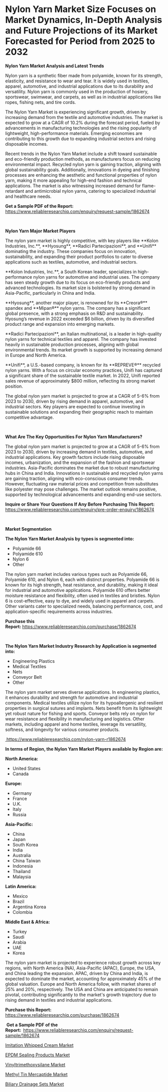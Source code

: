 <p><h1>Nylon Yarn Market Size Focuses on Market Dynamics, In-Depth Analysis and Future Projections of its Market Forecasted for Period from 2025 to 2032</h1></p><p><strong>Nylon Yarn Market Analysis and Latest Trends</strong></p>
<p><p>Nylon yarn is a synthetic fiber made from polyamide, known for its strength, elasticity, and resistance to wear and tear. It is widely used in textiles, apparel, automotive, and industrial applications due to its durability and versatility. Nylon yarn is commonly used in the production of hosiery, sportswear, swimwear, and carpets, as well as in industrial applications like ropes, fishing nets, and tire cords.</p><p>The Nylon Yarn Market is experiencing significant growth, driven by increasing demand from the textile and automotive industries. The market is expected to grow at a CAGR of 10.2% during the forecast period, fueled by advancements in manufacturing technologies and the rising popularity of lightweight, high-performance materials. Emerging economies are contributing to this growth due to expanding industrial sectors and rising disposable incomes.</p><p>Recent trends in the Nylon Yarn Market include a shift toward sustainable and eco-friendly production methods, as manufacturers focus on reducing environmental impact. Recycled nylon yarn is gaining traction, aligning with global sustainability goals. Additionally, innovations in dyeing and finishing processes are enhancing the aesthetic and functional properties of nylon yarn, making it more appealing for high-end fashion and technical applications. The market is also witnessing increased demand for flame-retardant and antimicrobial nylon yarns, catering to specialized industrial and healthcare needs.</p></p>
<p><strong>Get a Sample PDF of the Report:&nbsp;</strong> <a href="https://www.reliableresearchiq.com/enquiry/request-sample/1862674?utm_campaign=1900&utm_medium=2&utm_source=Github&utm_content=ia&utm_term=24012025&utm_id=nylon-yarn">https://www.reliableresearchiq.com/enquiry/request-sample/1862674</a></p>
<p>&nbsp;</p>
<p><strong>Nylon Yarn Major Market Players</strong></p>
<p><p>The nylon yarn market is highly competitive, with key players like **Kolon Industries, Inc.**, **Hyosung**, **Radici Partecipazioni**, and **Unifi** dominating the industry. These companies focus on innovation, sustainability, and expanding their product portfolios to cater to diverse applications such as textiles, automotive, and industrial sectors.</p><p>**Kolon Industries, Inc.**, a South Korean leader, specializes in high-performance nylon yarns for automotive and industrial uses. The company has seen steady growth due to its focus on eco-friendly products and advanced technologies. Its market size is bolstered by strong demand in Asia-Pacific, particularly in China and India.</p><p>**Hyosung**, another major player, is renowned for its **Creora®** spandex and **Mipan®** nylon yarns. The company has a significant global presence, with a strong emphasis on R&D and sustainability. Hyosung’s revenue in 2022 exceeded $6 billion, driven by its diversified product range and expansion into emerging markets.</p><p>**Radici Partecipazioni**, an Italian multinational, is a leader in high-quality nylon yarns for technical textiles and apparel. The company has invested heavily in sustainable production processes, aligning with global environmental trends. Its market growth is supported by increasing demand in Europe and North America.</p><p>**Unifi**, a U.S.-based company, is known for its **REPREVE®** recycled nylon yarns. With a focus on circular economy practices, Unifi has captured a significant share of the sustainable textile market. In 2022, Unifi reported sales revenue of approximately $800 million, reflecting its strong market position.</p><p>The global nylon yarn market is projected to grow at a CAGR of 5-6% from 2023 to 2030, driven by rising demand in apparel, automotive, and industrial sectors. Key players are expected to continue investing in sustainable solutions and expanding their geographic reach to maintain competitive advantage.</p></p>
<p>&nbsp;</p>
<p><strong>What Are The Key Opportunities For Nylon Yarn Manufacturers?</strong></p>
<p><p>The global nylon yarn market is projected to grow at a CAGR of 5-6% from 2023 to 2030, driven by increasing demand in textiles, automotive, and industrial applications. Key growth factors include rising disposable incomes, urbanization, and the expansion of the fashion and sportswear industries. Asia-Pacific dominates the market due to robust manufacturing hubs in China and India. Innovations in sustainable and recycled nylon yarns are gaining traction, aligning with eco-conscious consumer trends. However, fluctuating raw material prices and competition from substitutes like polyester may pose challenges. The market outlook remains positive, supported by technological advancements and expanding end-use sectors.</p></p>
<p><strong>Inquire or Share Your Questions If Any Before Purchasing This Report:</strong> <a href="https://www.reliableresearchiq.com/enquiry/pre-order-enquiry/1862674?utm_campaign=1900&utm_medium=2&utm_source=Github&utm_content=ia&utm_term=24012025&utm_id=nylon-yarn">https://www.reliableresearchiq.com/enquiry/pre-order-enquiry/1862674</a></p>
<p>&nbsp;</p>
<p><strong>Market Segmentation</strong></p>
<p><strong>The Nylon Yarn Market Analysis by types is segmented into:</strong></p>
<p><ul><li>Polyamide 66</li><li>Polyamide 610</li><li>Nylon 6</li><li>Other</li></ul></p>
<p><p>The nylon yarn market includes various types such as Polyamide 66, Polyamide 610, and Nylon 6, each with distinct properties. Polyamide 66 is known for its high strength, heat resistance, and durability, making it ideal for industrial and automotive applications. Polyamide 610 offers better moisture resistance and flexibility, often used in textiles and bristles. Nylon 6 is cost-effective, easy to dye, and widely used in apparel and carpets. Other variants cater to specialized needs, balancing performance, cost, and application-specific requirements across industries.</p></p>
<p><strong>Purchase this Report:&nbsp;</strong><a href="https://www.reliableresearchiq.com/purchase/1862674?utm_campaign=1900&utm_medium=2&utm_source=Github&utm_content=ia&utm_term=24012025&utm_id=nylon-yarn">https://www.reliableresearchiq.com/purchase/1862674</a></p>
<p>&nbsp;</p>
<p><strong>The Nylon Yarn Market Industry Research by Application is segmented into:</strong></p>
<p><ul><li>Engineering Plastics</li><li>Medical Textiles</li><li>Nets</li><li>Conveyor Belt</li><li>Other</li></ul></p>
<p><p>The nylon yarn market serves diverse applications. In engineering plastics, it enhances durability and strength for automotive and industrial components. Medical textiles utilize nylon for its hypoallergenic and resilient properties in surgical sutures and implants. Nets benefit from its lightweight yet robust nature for fishing and sports. Conveyor belts rely on nylon for wear resistance and flexibility in manufacturing and logistics. Other markets, including apparel and home textiles, leverage its versatility, softness, and longevity for various consumer products.</p></p>
<p><a href="https://www.reliableresearchiq.com/nylon-yarn-r1862674?utm_campaign=1900&utm_medium=2&utm_source=Github&utm_content=ia&utm_term=24012025&utm_id=nylon-yarn">&nbsp;https://www.reliableresearchiq.com/nylon-yarn-r1862674</a></p>
<p><strong>In terms of Region, the Nylon Yarn Market Players available by Region are:</strong></p>
<p>
    <p> <strong> North America: </strong>
        <ul>
            <li>United States</li>
            <li>Canada</li>
        </ul>
        </p> 
    <p> <strong> Europe: </strong>
        <ul>
            <li>Germany</li>
            <li>France</li>
            <li>U.K.</li>
            <li>Italy</li>
            <li>Russia</li>
        </ul>
        </p> 
    <p> <strong> Asia-Pacific: </strong>
        <ul>
            <li>China</li>
            <li>Japan</li>
            <li>South Korea</li>
            <li>India</li>
            <li>Australia</li>
            <li>China Taiwan</li>
            <li>Indonesia</li>
            <li>Thailand</li>
            <li>Malaysia</li>
        </ul>
        </p> 
    <p> <strong> Latin America: </strong>
        <ul>
            <li>Mexico</li>
            <li>Brazil</li>
            <li>Argentina Korea</li>
            <li>Colombia</li>
        </ul>
        </p> 
    <p> <strong> Middle East & Africa: </strong>
        <ul>
            <li>Turkey</li>
            <li>Saudi</li>
            <li>Arabia</li>
            <li>UAE</li>
            <li>Korea</li>
        </ul>
    </p>
    </p>
<p><p>The nylon yarn market is projected to experience robust growth across key regions, with North America (NA), Asia-Pacific (APAC), Europe, the USA, and China leading the expansion. APAC, driven by China and India, is expected to dominate the market, accounting for approximately 45% of the global valuation. Europe and North America follow, with market shares of 25% and 20%, respectively. The USA and China are anticipated to remain pivotal, contributing significantly to the market's growth trajectory due to rising demand in textiles and industrial applications.</p></p>
<p><strong>Purchase this Report: </strong><a href="https://www.reliableresearchiq.com/purchase/1862674?utm_campaign=1900&utm_medium=2&utm_source=Github&utm_content=ia&utm_term=24012025&utm_id=nylon-yarn">https://www.reliableresearchiq.com/purchase/1862674</a></p>
<p>&nbsp;<strong>Get a Sample PDF of the Report:&nbsp;&nbsp;</strong><a href="https://www.reliableresearchiq.com/enquiry/request-sample/1862674?utm_campaign=1900&utm_medium=2&utm_source=Github&utm_content=ia&utm_term=24012025&utm_id=nylon-yarn">https://www.reliableresearchiq.com/enquiry/request-sample/1862674</a></p>
<p><strong></strong></p>
<p><p><a href="https://www.linkedin.com/pulse/imitation-whipped-cream-market-development-top-players-ot4gc?utm_campaign=1900&utm_medium=2&utm_source=Github&utm_content=ia&utm_term=24012025&utm_id=nylon-yarn">Imitation Whipped Cream Market</a></p><p><a href="https://www.linkedin.com/pulse/unveiling-future-epdm-sealing-products-market-analysis-tedbf?utm_campaign=1900&utm_medium=2&utm_source=Github&utm_content=ia&utm_term=24012025&utm_id=nylon-yarn">EPDM Sealing Products Market</a></p><p><a href="https://github.com/laajzervo/Market-Research-Report-List-1/blob/main/vinyltrimethoxysilane-market.md?utm_campaign=1900&utm_medium=2&utm_source=Github&utm_content=ia&utm_term=24012025&utm_id=nylon-yarn">Vinyltrimethoxysilane Market</a></p><p><a href="https://github.com/ivannakkaiivanna82/Market-Research-Report-List-1/blob/main/methyl-tin-mercaptide-market.md?utm_campaign=1900&utm_medium=2&utm_source=Github&utm_content=ia&utm_term=24012025&utm_id=nylon-yarn">Methyl Tin Mercaptide Market</a></p><p><a href="https://www.linkedin.com/pulse/biliary-drainage-sets-market-growth-study-offers-detailed-71ilc?utm_campaign=1900&utm_medium=2&utm_source=Github&utm_content=ia&utm_term=24012025&utm_id=nylon-yarn">Biliary Drainage Sets Market</a></p></p>